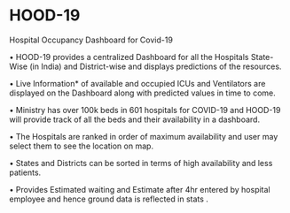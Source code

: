 # HOOD-19
Hospital Occupancy Dashboard for Covid-19

• HOOD-19 provides a centralized Dashboard for all the Hospitals State-Wise
(in India) and District-wise and displays predictions of the resources.

• Live Information* of available and occupied ICUs and Ventilators are
displayed on the Dashboard along with predicted values in time to come.

• Ministry has over 100k beds in 601 hospitals for COVID-19 and HOOD-19
will provide track of all the beds and their availability in a dashboard.

• The Hospitals are ranked in order of maximum availability and user may
select them to see the location on map.

• States and Districts can be sorted in terms of high availability and less
patients.

• Provides Estimated waiting and Estimate after 4hr entered by hospital
employee and hence ground data is reflected in stats .
